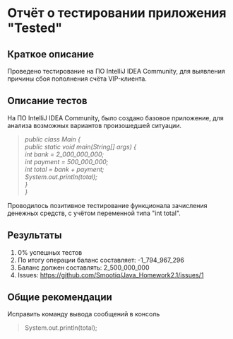 # Отчёт о тестировании приложения "Tested"

## Краткое описание
Проведено тестирование на ПО IntelliJ IDEA Community, для выявления причины сбоя пополнения счёта VIP-клиента. 

## Описание тестов
На ПО IntelliJ IDEA Community, было создано базовое приложение, для анализа возможных вариантов произошедшей ситуации.
> <i> public class Main { <br>
    public static void main(String[] args) { <br>
        int bank = 2_000_000_000; <br>
        int payment = 500_000_000; <br>
        int total = bank + payment; <br>
        System.out.println(total);  <br>
    } <br>
} </i> <br>

Проводилось позитивное тестирование функционала зачисления денежных средств, с учётом переменной типа "int total".

## Результаты

1. 0% успешных тестов
2. По итогу операции баланс составляет: -1_794_967_296
3. Баланс должен составлять: 2_500_000_000
4. Issues: https://github.com/Smootiq/Java_Homework2.1/issues/1

## Общие рекомендации

Исправить команду вывода сообщений в консоль
> System.out.println(total);  <br>